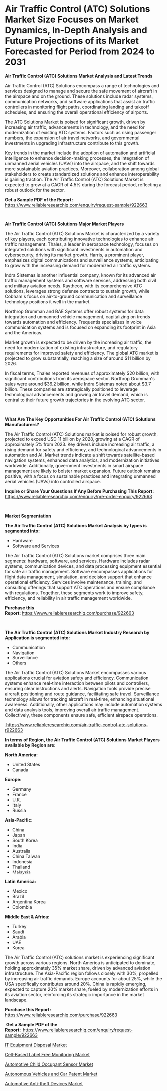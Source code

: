 <p><h1>Air Traffic Control (ATC) Solutions Market Size Focuses on Market Dynamics, In-Depth Analysis and Future Projections of its Market Forecasted for Period from 2024 to 2031</h1></p><p><strong>Air Traffic Control (ATC) Solutions Market Analysis and Latest Trends</strong></p>
<p><p>Air Traffic Control (ATC) Solutions encompass a range of technologies and services designed to manage and secure the safe movement of aircraft in the airspace and on the ground. These solutions include radar systems, communication networks, and software applications that assist air traffic controllers in monitoring flight paths, coordinating landing and takeoff schedules, and ensuring the overall operational efficiency of airports.</p><p>The ATC Solutions Market is poised for significant growth, driven by increasing air traffic, advancements in technology, and the need for modernization of existing ATC systems. Factors such as rising passenger numbers, the expansion of air travel networks, and governmental investments in upgrading infrastructure contribute to this growth. </p><p>Key trends in the market include the adoption of automation and artificial intelligence to enhance decision-making processes, the integration of unmanned aerial vehicles (UAVs) into the airspace, and the shift towards more sustainable aviation practices. Moreover, collaboration among global stakeholders to create standardized solutions and enhance interoperability is gaining traction. The Air Traffic Control (ATC) Solutions Market is expected to grow at a CAGR of 4.5% during the forecast period, reflecting a robust outlook for the sector.</p></p>
<p><strong>Get a Sample PDF of the Report:&nbsp;</strong> <a href="https://www.reliableresearchiq.com/enquiry/request-sample/922663?utm_campaign=103&utm_medium=2&utm_source=Github&utm_content=ia&utm_term=03112024&utm_id=air-traffic-control-atc-solutions">https://www.reliableresearchiq.com/enquiry/request-sample/922663</a></p>
<p>&nbsp;</p>
<p><strong>Air Traffic Control (ATC) Solutions Major Market Players</strong></p>
<p><p>The Air Traffic Control (ATC) Solutions Market is characterized by a variety of key players, each contributing innovative technologies to enhance air traffic management. Thales, a leader in aerospace technology, focuses on integrated solutions with significant investments in automation and cybersecurity, driving its market growth. Harris, a prominent player, emphasizes digital communications and surveillance systems, anticipating to grow with the increasing demand for modernized air traffic systems.</p><p>Indra Sistemas is another influential company, known for its advanced air traffic management systems and software services, addressing both civil and military aviation needs. Raytheon, with its comprehensive ATC solutions, leverages strong defense contracts to sustain growth, while Cobham's focus on air-to-ground communication and surveillance technology positions it well in the market.</p><p>Northrop Grumman and BAE Systems offer robust systems for data integration and unmanned vehicle management, capitalizing on trends towards automation and efficiency. Frequentis specializes in voice communication systems and is focused on expanding its footprint in Asia and the Americas.</p><p>Market growth is expected to be driven by the increasing air traffic, the need for modernization of existing infrastructure, and regulatory requirements for improved safety and efficiency. The global ATC market is projected to grow substantially, reaching a size of around $11 billion by 2026.</p><p>In fiscal terms, Thales reported revenues of approximately $20 billion, with significant contributions from its aerospace sector. Northrop Grumman's sales were around $36.2 billion, while Indra Sistemas noted about $3.7 billion. These companies are strategically positioned to leverage technological advancements and growing air travel demand, which is central to their future growth trajectories in the evolving ATC sector.</p></p>
<p>&nbsp;</p>
<p><strong>What Are The Key Opportunities For Air Traffic Control (ATC) Solutions Manufacturers?</strong></p>
<p><p>The Air Traffic Control (ATC) Solutions market is poised for robust growth, projected to exceed USD 11 billion by 2028, growing at a CAGR of approximately 5% from 2023. Key drivers include increasing air traffic, a rising demand for safety and efficiency, and technological advancements in automation and AI. Market trends indicate a shift towards satellite-based navigation systems, enhanced data analytics, and modernization initiatives worldwide. Additionally, government investments in smart airspace management are likely to bolster market expansion. Future outlook remains positive, with a focus on sustainable practices and integrating unmanned aerial vehicles (UAVs) into controlled airspace.</p></p>
<p><strong>Inquire or Share Your Questions If Any Before Purchasing This Report:</strong> <a href="https://www.reliableresearchiq.com/enquiry/pre-order-enquiry/922663?utm_campaign=103&utm_medium=2&utm_source=Github&utm_content=ia&utm_term=03112024&utm_id=air-traffic-control-atc-solutions">https://www.reliableresearchiq.com/enquiry/pre-order-enquiry/922663</a></p>
<p>&nbsp;</p>
<p><strong>Market Segmentation</strong></p>
<p><strong>The Air Traffic Control (ATC) Solutions Market Analysis by types is segmented into:</strong></p>
<p><ul><li>Hardware</li><li>Software and Services</li></ul></p>
<p><p>The Air Traffic Control (ATC) Solutions market comprises three main segments: hardware, software, and services. Hardware includes radar systems, communication devices, and data processing equipment essential for safe air traffic management. Software encompasses applications for flight data management, simulation, and decision support that enhance operational efficiency. Services involve maintenance, training, and consulting offerings that support ATC operations and ensure compliance with regulations. Together, these segments work to improve safety, efficiency, and reliability in air traffic management worldwide.</p></p>
<p><strong>Purchase this Report:&nbsp;</strong><a href="https://www.reliableresearchiq.com/purchase/922663?utm_campaign=103&utm_medium=2&utm_source=Github&utm_content=ia&utm_term=03112024&utm_id=air-traffic-control-atc-solutions">https://www.reliableresearchiq.com/purchase/922663</a></p>
<p>&nbsp;</p>
<p><strong>The Air Traffic Control (ATC) Solutions Market Industry Research by Application is segmented into:</strong></p>
<p><ul><li>Communication</li><li>Navigation</li><li>Surveillance</li><li>Others</li></ul></p>
<p><p>The Air Traffic Control (ATC) Solutions Market encompasses various applications crucial for aviation safety and efficiency. Communication systems enhance real-time interaction between pilots and controllers, ensuring clear instructions and alerts. Navigation tools provide precise aircraft positioning and route guidance, facilitating safe travel. Surveillance technology allows for tracking aircraft in real-time, enhancing situational awareness. Additionally, other applications may include automation systems and data analysis tools, improving overall air traffic management. Collectively, these components ensure safe, efficient airspace operations.</p></p>
<p><a href="https://www.reliableresearchiq.com/air-traffic-control-atc-solutions-r922663?utm_campaign=103&utm_medium=2&utm_source=Github&utm_content=ia&utm_term=03112024&utm_id=air-traffic-control-atc-solutions">&nbsp;https://www.reliableresearchiq.com/air-traffic-control-atc-solutions-r922663</a></p>
<p><strong>In terms of Region, the Air Traffic Control (ATC) Solutions Market Players available by Region are:</strong></p>
<p>
    <p> <strong> North America: </strong>
        <ul>
            <li>United States</li>
            <li>Canada</li>
        </ul>
        </p> 
    <p> <strong> Europe: </strong>
        <ul>
            <li>Germany</li>
            <li>France</li>
            <li>U.K.</li>
            <li>Italy</li>
            <li>Russia</li>
        </ul>
        </p> 
    <p> <strong> Asia-Pacific: </strong>
        <ul>
            <li>China</li>
            <li>Japan</li>
            <li>South Korea</li>
            <li>India</li>
            <li>Australia</li>
            <li>China Taiwan</li>
            <li>Indonesia</li>
            <li>Thailand</li>
            <li>Malaysia</li>
        </ul>
        </p> 
    <p> <strong> Latin America: </strong>
        <ul>
            <li>Mexico</li>
            <li>Brazil</li>
            <li>Argentina Korea</li>
            <li>Colombia</li>
        </ul>
        </p> 
    <p> <strong> Middle East & Africa: </strong>
        <ul>
            <li>Turkey</li>
            <li>Saudi</li>
            <li>Arabia</li>
            <li>UAE</li>
            <li>Korea</li>
        </ul>
    </p>
    </p>
<p><p>The Air Traffic Control (ATC) solutions market is experiencing significant growth across various regions. North America is anticipated to dominate, holding approximately 35% market share, driven by advanced aviation infrastructure. The Asia-Pacific region follows closely with 30%, propelled by increasing air traffic demands. Europe accounts for about 25%, while the USA specifically contributes around 20%. China is rapidly emerging, expected to capture 20% market share, fueled by modernization efforts in its aviation sector, reinforcing its strategic importance in the market landscape.</p></p>
<p><strong>Purchase this Report: </strong><a href="https://www.reliableresearchiq.com/purchase/922663?utm_campaign=103&utm_medium=2&utm_source=Github&utm_content=ia&utm_term=03112024&utm_id=air-traffic-control-atc-solutions">https://www.reliableresearchiq.com/purchase/922663</a></p>
<p>&nbsp;<strong>Get a Sample PDF of the Report:&nbsp;&nbsp;</strong><a href="https://www.reliableresearchiq.com/enquiry/request-sample/922663?utm_campaign=103&utm_medium=2&utm_source=Github&utm_content=ia&utm_term=03112024&utm_id=air-traffic-control-atc-solutions">https://www.reliableresearchiq.com/enquiry/request-sample/922663</a></p>
<p><strong></strong></p>
<p><p><a href="https://www.linkedin.com/pulse/equipment-disposal-market-analysis-product-segmentation-regional-edpff?utm_campaign=103&utm_medium=2&utm_source=Github&utm_content=ia&utm_term=03112024&utm_id=air-traffic-control-atc-solutions">IT Equipment Disposal Market</a></p><p><a href="https://issuu.com/reportprime-2/docs/cell-based-label-free-monitoring-ma_826ad99cdddfdd?utm_campaign=103&utm_medium=2&utm_source=Github&utm_content=ia&utm_term=03112024&utm_id=air-traffic-control-atc-solutions">Cell-Based Label Free Monitoring Market</a></p><p><a href="https://www.linkedin.com/pulse/global-automotive-child-occupant-sensor-market-size-trends-analysis-lla1f?utm_campaign=103&utm_medium=2&utm_source=Github&utm_content=ia&utm_term=03112024&utm_id=air-traffic-control-atc-solutions">Automotive Child Occupant Sensor Market</a></p><p><a href="https://github.com/brookiqhurne/Market-Research-Report-List-1/blob/main/autonomous-vehicles-and-car-patent-market.md?utm_campaign=103&utm_medium=2&utm_source=Github&utm_content=ia&utm_term=03112024&utm_id=air-traffic-control-atc-solutions">Autonomous Vehicles and Car Patent Market</a></p><p><a href="https://github.com/radmanjxendrisczn/Market-Research-Report-List-1/blob/main/automotive-anti-theft-devices-market.md?utm_campaign=103&utm_medium=2&utm_source=Github&utm_content=ia&utm_term=03112024&utm_id=air-traffic-control-atc-solutions">Automotive Anti-theft Devices Market</a></p></p>